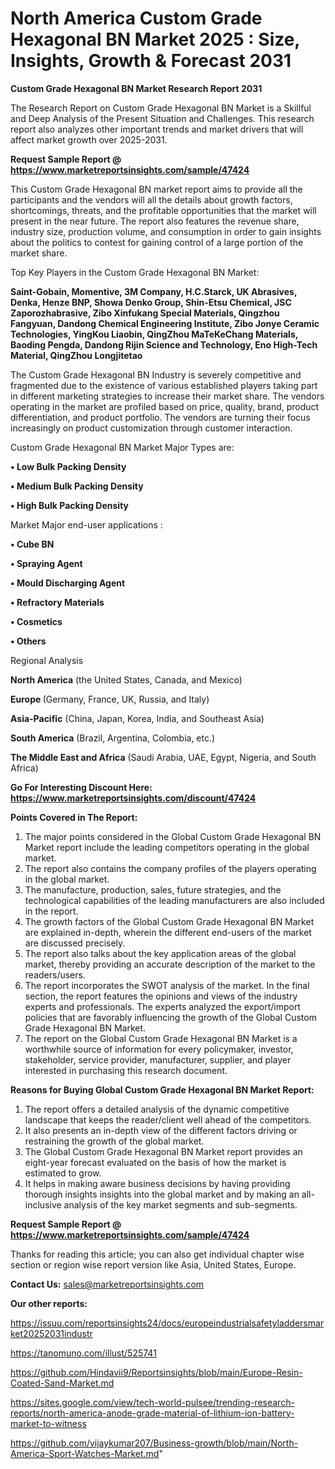 # North America Custom Grade Hexagonal BN Market 2025 : Size, Insights, Growth & Forecast 2031

<strong>Custom Grade Hexagonal BN Market Research Report 2031</strong>

The Research Report on Custom Grade Hexagonal BN Market is a Skillful and Deep Analysis of the Present Situation and Challenges. This research report also analyzes other important trends and market drivers that will affect market growth over 2025-2031.

<strong>Request Sample Report @ <a href=https://www.marketreportsinsights.com/sample/47424>https://www.marketreportsinsights.com/sample/47424</a></strong>

This Custom Grade Hexagonal BN market report aims to provide all the participants and the vendors will all the details about growth factors, shortcomings, threats, and the profitable opportunities that the market will present in the near future. The report also features the revenue share, industry size, production volume, and consumption in order to gain insights about the politics to contest for gaining control of a large portion of the market share.

Top Key Players in the Custom Grade Hexagonal BN Market:

<strong>Saint-Gobain, Momentive, 3M Company, H.C.Starck, UK Abrasives, Denka, Henze BNP, Showa Denko Group, Shin-Etsu Chemical, JSC Zaporozhabrasive, Zibo Xinfukang Special Materials, Qingzhou Fangyuan, Dandong Chemical Engineering Institute, Zibo Jonye Ceramic Technologies, YingKou Liaobin, QingZhou MaTeKeChang Materials, Baoding Pengda, Dandong Rijin Science and Technology, Eno High-Tech Material, QingZhou Longjitetao</strong>

The Custom Grade Hexagonal BN Industry is severely competitive and fragmented due to the existence of various established players taking part in different marketing strategies to increase their market share. The vendors operating in the market are profiled based on price, quality, brand, product differentiation, and product portfolio. The vendors are turning their focus increasingly on product customization through customer interaction.

Custom Grade Hexagonal BN Market Major Types are:

<strong>•  Low Bulk Packing Density

•  Medium Bulk Packing Density

•  High Bulk Packing Density</strong>

Market Major end-user applications :

<strong>•  Cube BN

•  Spraying Agent

•  Mould Discharging Agent

•  Refractory Materials

•  Cosmetics

•  Others</strong>

Regional Analysis

</u><strong><b>North America</b></strong> (the United States, Canada, and Mexico)

<strong><b>Europe </b></strong>(Germany, France, UK, Russia, and Italy)

<strong><b>Asia-Pacific</b></strong> (China, Japan, Korea, India, and Southeast Asia)

<strong><b>South America</b></strong> (Brazil, Argentina, Colombia, etc.)

<strong><b>The Middle East and Africa</b></strong> (Saudi Arabia, UAE, Egypt, Nigeria, and South Africa)

<strong>Go For Interesting Discount Here: <a href=https://www.marketreportsinsights.com/discount/47424>https://www.marketreportsinsights.com/discount/47424</a></strong>

<strong>Points Covered in The Report:</strong>
<ol>
  <li>The major points considered in the Global Custom Grade Hexagonal BN Market report include the leading competitors operating in the global market.</li>
  <li>The report also contains the company profiles of the players operating in the global market.</li>
  <li>The manufacture, production, sales, future strategies, and the technological capabilities of the leading manufacturers are also included in the report.</li>
  <li>The growth factors of the Global Custom Grade Hexagonal BN Market are explained in-depth, wherein the different end-users of the market are discussed precisely.</li>
  <li>The report also talks about the key application areas of the global market, thereby providing an accurate description of the market to the readers/users.</li>
  <li>The report incorporates the SWOT analysis of the market. In the final section, the report features the opinions and views of the industry experts and professionals. The experts analyzed the export/import policies that are favorably influencing the growth of the Global Custom Grade Hexagonal BN Market.</li>
  <li>The report on the Global Custom Grade Hexagonal BN Market is a worthwhile source of information for every policymaker, investor, stakeholder, service provider, manufacturer, supplier, and player interested in purchasing this research document.</li>
</ol>
<strong>Reasons for Buying Global Custom Grade Hexagonal BN Market Report:</strong>

<ol>
  <li>The report offers a detailed analysis of the dynamic competitive landscape that keeps the reader/client well ahead of the competitors.</li>
  <li>It also presents an in-depth view of the different factors driving or restraining the growth of the global market.</li>
  <li>The Global Custom Grade Hexagonal BN Market report provides an eight-year forecast evaluated on the basis of how the market is estimated to grow.</li>
  <li>It helps in making aware business decisions by having providing thorough insights insights into the global market and by making an all-inclusive analysis of the key market segments and sub-segments.</li>
</ol>
<strong>Request Sample Report @ <a href=https://www.marketreportsinsights.com/sample/47424>https://www.marketreportsinsights.com/sample/47424</a></strong>


Thanks for reading this article; you can also get individual chapter wise section or region wise report version like Asia, United States, Europe.

<strong>Contact Us:</strong>
sales@marketreportsinsights.com

<strong>Our other reports:</strong>

<a href=https://issuu.com/reportsinsights24/docs/europeindustrialsafetyladdersmarket20252031industr>https://issuu.com/reportsinsights24/docs/europeindustrialsafetyladdersmarket20252031industr</a>

<a href=https://tanomuno.com/illust/525741>https://tanomuno.com/illust/525741</a>

<a href=https://github.com/Hindavii9/Reportsinsights/blob/main/Europe-Resin-Coated-Sand-Market.md>https://github.com/Hindavii9/Reportsinsights/blob/main/Europe-Resin-Coated-Sand-Market.md</a>

<a href=https://sites.google.com/view/tech-world-pulsee/trending-research-reports/north-america-anode-grade-material-of-lithium-ion-battery-market-to-witness>https://sites.google.com/view/tech-world-pulsee/trending-research-reports/north-america-anode-grade-material-of-lithium-ion-battery-market-to-witness</a>

<a href=https://github.com/vijaykumar207/Business-growth/blob/main/North-America-Sport-Watches-Market.md>https://github.com/vijaykumar207/Business-growth/blob/main/North-America-Sport-Watches-Market.md</a>"
